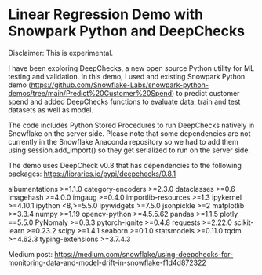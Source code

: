 # Linear Regression Demo with Snowpark Python and DeepChecks

Disclaimer: This is experimental. 

I have been exploring DeepChecks, a new open source Python utility for ML testing and validation. In this demo, I used and existing Snowpark Python demo (https://github.com/Snowflake-Labs/snowpark-python-demos/tree/main/Predict%20Customer%20Spend) to predict customer spend and added DeepChecks functions to evaluate data, train and test datasets as well as model. 

The code includes Python Stored Procedures to run DeepChecks natively in Snowflake on the server side. Please note that some dependencies are not currently in the Snowflake Anaconda repository so we had to add them using session.add_import() so they get serialized to run on the server side. 


The demo uses DeepCheck v0.8 that has dependencies to the following packages: https://libraries.io/pypi/deepchecks/0.8.1

albumentations >=1.1.0 category-encoders >=2.3.0 dataclasses >=0.6 imagehash >=4.0.0 imgaug >=0.4.0 importlib-resources >=1.3 ipykernel >=4.10.1 ipython <8,>=5.5.0 ipywidgets >=7.5.0 jsonpickle >=2 matplotlib >=3.3.4 numpy >=1.19 opencv-python >=4.5.5.62 pandas >=1.1.5 plotly ==5.5.0 PyNomaly >=0.3.3 pytorch-ignite >=0.4.8 requests >=2.22.0 scikit-learn >=0.23.2 scipy >=1.4.1 seaborn >=0.1.0 statsmodels >=0.11.0 tqdm >=4.62.3 typing-extensions >=3.7.4.3

Medium post: https://medium.com/snowflake/using-deepchecks-for-monitoring-data-and-model-drift-in-snowflake-f1d4d872322
